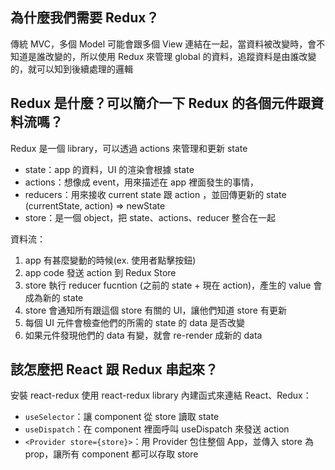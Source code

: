 ﻿## 為什麼我們需要 Redux？
傳統 MVC，多個 Model 可能會跟多個 View 連結在一起，當資料被改變時，會不知道是誰改變的，所以使用 Redux 來管理 global 的資料，追蹤資料是由誰改變的，就可以知到後續處理的邏輯

## Redux 是什麼？可以簡介一下 Redux 的各個元件跟資料流嗎？
Redux 是一個 library，可以透過 actions 來管理和更新 state
* state：app 的資料，UI 的渲染會根據 state 
* actions：想像成 event，用來描述在 app 裡面發生的事情，
* reducers：用來接收 current state 跟 action ，並回傳更新的 state (currentState, action) => newState
* store：是一個 object，把 state、actions、reducer 整合在一起

資料流：
1. app 有甚麼變動的時候(ex. 使用者點擊按鈕)
2. app code 發送 action 到 Redux Store
3. store 執行 reducer fucntion (之前的 state + 現在 action)，產生的 value 會成為新的 state
4. store 會通知所有跟這個 store 有關的 UI，讓他們知道 store 有更新
5. 每個 UI 元件會檢查他們的所需的 state 的 data 是否改變
6. 如果元件發現他們的 data 有變，就會 re-render 成新的 data

## 該怎麼把 React 跟 Redux 串起來？
安裝 react-redux
使用 react-redux library 內建函式來連結 React、Redux：
* `useSelector`：讓 component 從 store 讀取 state
* `useDispatch`：在 component 裡面呼叫 useDispatch 來發送 action
* `<Provider store={store}>`：用 Provider 包住整個 App，並傳入 store 為 prop，讓所有 component 都可以存取 store

